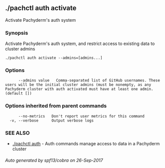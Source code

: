 ## ./pachctl auth activate

Activate Pachyderm's auth system

### Synopsis


Activate Pachyderm's auth system, and restrict access to existing data to cluster admins

```
./pachctl auth activate --admins=[admins...]
```

### Options

```
      --admins value   Comma-separated list of GitHub usernames. These users will be the initial cluster admins (must be nonempty, as any Pachyderm cluster with auth activated must have at least one admin. (default [])
```

### Options inherited from parent commands

```
      --no-metrics   Don't report user metrics for this command
  -v, --verbose      Output verbose logs
```

### SEE ALSO
* [./pachctl auth](./pachctl_auth.md)	 - Auth commands manage access to data in a Pachyderm cluster

###### Auto generated by spf13/cobra on 26-Sep-2017
